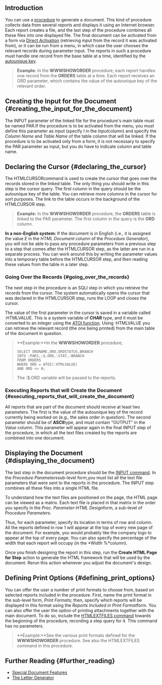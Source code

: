 ## Introduction

You can use a [procedure](Procedures "wikilink") to generate a document.
This kind of procedure collects data from several reports and displays
it using an Internet browser. Each report creates a file, and the last
step of the procedure combines all these files into one displayed file.
The final document can be activated from a form via [Direct
Activation](Direct_Activations "wikilink") (retrieving input from the
record it was activated from), or it can be run from a menu, in which
case the user chooses the relevant records during parameter input. The
reports in such a procedure must handle one record from the base table
at a time, identified by the [autounique
key](Keys#The_Autounique_Key "wikilink").

> **Example:** In the **WWWSHOWORDER** procedure, each report handles
> one record from the **ORDERS** table at a time. Each report receives
> an ORD parameter, which contains the value of the autounique key of
> the relevant order.

## Creating the Input for the Document {#creating_the_input_for_the_document}

The INPUT parameter of the linked file for the procedure\'s main table
must be named PAR.If the procedure is to be activated from the menu, you
must define this parameter as input (specify *I* in the *Input*column)
and specify the *Column Name* and *Table Name* of the table column that
will be linked. If the procedure is to be activated only from a form, it
is not necessary to specify the PAR parameter as input, but you do have
to indicate column and table name.

## Declaring the Cursor {#declaring_the_cursor}

The HTMLCURSORcommand is used to create the cursor that goes over the
records stored in the linked table. The only thing you should write in
this step is the cursor query. The first column in the query should be
the autounique key of the table. You can retrieve more columns in the
cursor for sort purposes. The link to the table occurs in the background
of the HTMLCURSOR step.

> **Example:** In the **WWWSHOWORDER** procedure, the **ORDERS** table
> is linked to the PAR parameter. The first column in the query is the
> **ORD** column.

**In a non-English system:** If the document is in English (i.e., it is
assigned the value *E* in the *HTML Document* column of the *Procedure
Generator*), you will not be able to pass any procedure parameters from
a previous step to a step that comes after the HTMLCURSOR step, as the
latter are run in a separate process. You can work around this by
writing the parameter values into a temporary table before the
HTMLCURSOR step, and then reading these values from the table in a later
step.

### Going Over the Records {#going_over_the_records}

The next step in the procedure is an SQLI step in which you retrieve the
records from the cursor. The system automatically opens the cursor that
was declared in the HTMLCURSOR step, runs the LOOP and closes the
cursor.

The value of the first parameter in the cursor is saved in a variable
called :HTMLVALUE. This is a system variable of **CHAR** type, and it
must be converted to an integer using the [ATOI
function](Non-standard_Scalar_Expressions#Strings "wikilink"). Using
:HTMLVALUE you can retrieve the relevant record (the one being printed)
from the main table of the document in question.

> **Example:**In the **WWWSHOWORDER** procedure,
>
> ``` tsql
> SELECT ORDNAME,ORD,ORDSTATUS,BRANCH 
> INTO :PAR1,:$.ORD,:STAT,:BRANCH
> FROM ORDERS 
> WHERE ORD = ATOI(:HTMLVALUE) 
> AND ORD <> 0;
> ```
>
> The :\$.ORD variable will be passed to the reports.

### Executing Reports that will Create the Document {#executing_reports_that_will_create_the_document}

All reports that are part of the document should receive at least two
parameters. The first is the value of the autounique key of the record
currently being worked on (e.g., the sales order in question). The
second parameter should be of **ASCII**type, and must contain \"OUTPUT\"
in the *Value* column. This parameter will appear again in the final
INPUT step of the procedure, in which all the text files created by the
reports are combined into one document.

## Displaying the Document {#displaying_the_document}

The last step in the document procedure should be the [INPUT
command](Procedure_Steps#Basic_Commands "wikilink"). In the *Procedure
Parameters*sub-level form,you must list all the text file parameters
that were sent to the reports in the procedure. The INPUT step combines
all these files into a single HTML file.

To understand how the text files are positioned on the page, the HTML
page can be viewed as a matrix. Each text file is placed in that matrix
in the order you specify in the *Proc. Parameter-HTML Design*form, a
sub-level of *Procedure Parameters*.

Thus, for each parameter, specify its location in terms of row and
column. All the reports defined in row 1 will appear at the top of every
new page of the document. For example, you would probably like the
company logo to appear at the top of every page. You can also specify
the percentage of the width that each report will occupy (in the *Width
%*column).

Once you finish designing the report in this step, run the **Create HTML
Page for Step** action to generate the HTML framework that will be used
by the document. Rerun this action whenever you adjust the document\'s
design.

## Defining Print Options {#defining_print_options}

You can offer the user a number of print formats to choose from, based
on selected reports included in the procedure. First, name the print
format in the sub-level form, *Print Formats;* then, specify which
reports will be displayed in this format using the *Reports Included in
Print Format*form. You can also offer the user the option of printing
attachments together with the main document. To do so, include the
[HTMLEXTFILES command](Procedure_Steps#Basic_Commands "wikilink")
towards the beginning of the procedure, recording a step query for it.
This command has no parameters.

> **Example:**See the various print formats defined for the
> **WWWSHOWORDER** procedure. See also the HTMLEXTFILES command in this
> procedure.

## Further Reading {#further_reading}

-   [Special Document Features](Special_Document_Features "wikilink")
-   [The Letter Generator](The_Letter_Generator "wikilink")
